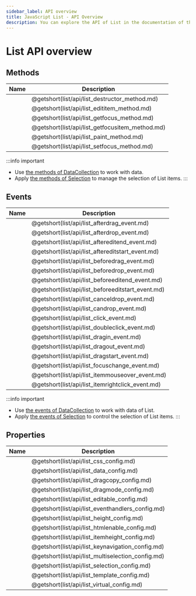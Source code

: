 ```yaml
---
sidebar_label: API overview
title: JavaScript List - API Overview 
description: You can explore the API of List in the documentation of the DHTMLX JavaScript UI library. Browse developer guides and API reference, try out code examples and live demos, and download a free 30-day evaluation version of DHTMLX Suite.
---
```


# List API overview

## Methods

| Name                                         | Description                                         |
| -------------------------------------------- | --------------------------------------------------- |
| [](list/api/list_destructor_method.md)       | @getshort(list/api/list_destructor_method.md)       |
| [](list/api/list_edititem_method.md)         | @getshort(list/api/list_edititem_method.md)         |
| [](list/api/list_getfocus_method.md)         | @getshort(list/api/list_getfocus_method.md)         |
| [](list/api/list_getfocusitem_method.md)     | @getshort(list/api/list_getfocusitem_method.md)     |
| [](list/api/list_paint_method.md)            | @getshort(list/api/list_paint_method.md)            |
| [](list/api/list_setfocus_method.md)         | @getshort(list/api/list_setfocus_method.md)         |

:::info important
- Use [the methods of DataCollection](data_collection.md) to work with data. 
- Apply [the methods of Selection](selection.md#methods) to manage the selection of List items. 
:::

## Events

| Name                                          | Description                                       |
| --------------------------------------------- | ------------------------------------------------- |
| [](list/api/list_afterdrag_event.md)          | @getshort(list/api/list_afterdrag_event.md)       |
| [](list/api/list_afterdrop_event.md)          | @getshort(list/api/list_afterdrop_event.md)       |
| [](list/api/list_aftereditend_event.md)       | @getshort(list/api/list_aftereditend_event.md)    |
| [](list/api/list_aftereditstart_event.md)     | @getshort(list/api/list_aftereditstart_event.md)  |
| [](list/api/list_beforedrag_event.md)         | @getshort(list/api/list_beforedrag_event.md)      |
| [](list/api/list_beforedrop_event.md)         | @getshort(list/api/list_beforedrop_event.md)      |
| [](list/api/list_beforeeditend_event.md)      | @getshort(list/api/list_beforeeditend_event.md)   |
| [](list/api/list_beforeeditstart_event.md)    | @getshort(list/api/list_beforeeditstart_event.md) |
| [](list/api/list_canceldrop_event.md)         | @getshort(list/api/list_canceldrop_event.md)      |
| [](list/api/list_candrop_event.md)            | @getshort(list/api/list_candrop_event.md)         |
| [](list/api/list_click_event.md)              | @getshort(list/api/list_click_event.md)           |
| [](list/api/list_doubleclick_event.md)        | @getshort(list/api/list_doubleclick_event.md)     |
| [](list/api/list_dragin_event.md)             | @getshort(list/api/list_dragin_event.md)          |
| [](list/api/list_dragout_event.md)            | @getshort(list/api/list_dragout_event.md)         |
| [](list/api/list_dragstart_event.md)          | @getshort(list/api/list_dragstart_event.md)       |
| [](list/api/list_focuschange_event.md)        | @getshort(list/api/list_focuschange_event.md)     |
| [](list/api/list_itemmouseover_event.md)      | @getshort(list/api/list_itemmouseover_event.md)   |
| [](list/api/list_itemrightclick_event.md)     | @getshort(list/api/list_itemrightclick_event.md)  |

:::info important
- Use [the events of DataCollection](data_collection.md#events) to work with data of List. 
- Apply [the events of Selection](selection.md#events) to control the selection of List items. 
:::

## Properties

| Name                                       | Description                                       |
| ----------------------------------------- | ------------------------------------------------ |
| [](list/api/list_css_config.md)            | @getshort(list/api/list_css_config.md)            |
| [](list/api/list_data_config.md)           | @getshort(list/api/list_data_config.md)           |
| [](list/api/list_dragcopy_config.md)       | @getshort(list/api/list_dragcopy_config.md)       |
| [](list/api/list_dragmode_config.md)       | @getshort(list/api/list_dragmode_config.md)       |
| [](list/api/list_editable_config.md)       | @getshort(list/api/list_editable_config.md)       |
| [](list/api/list_eventhandlers_config.md)  | @getshort(list/api/list_eventhandlers_config.md)  |
| [](list/api/list_height_config.md)         | @getshort(list/api/list_height_config.md)         |
| [](list/api/list_htmlenable_config.md)     | @getshort(list/api/list_htmlenable_config.md)     |
| [](list/api/list_itemheight_config.md)     | @getshort(list/api/list_itemheight_config.md)     |
| [](list/api/list_keynavigation_config.md)  | @getshort(list/api/list_keynavigation_config.md)  |
| [](list/api/list_multiselection_config.md) | @getshort(list/api/list_multiselection_config.md) |
| [](list/api/list_selection_config.md)      | @getshort(list/api/list_selection_config.md)      |
| [](list/api/list_template_config.md)       | @getshort(list/api/list_template_config.md)       |
| [](list/api/list_virtual_config.md)        | @getshort(list/api/list_virtual_config.md)        |
